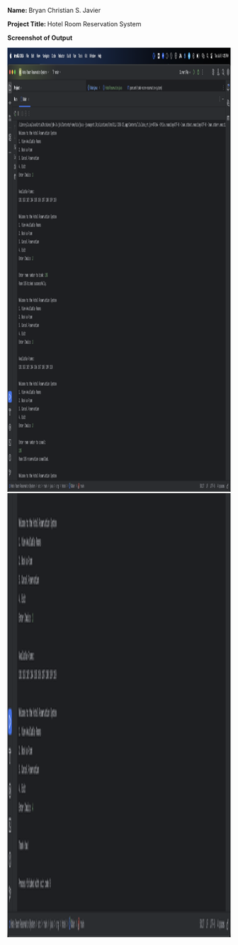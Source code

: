<p><b>Name: </b>Bryan Christian S. Javier</p> 
<p><b>Project Title: </b>Hotel Room Reservation System</p> 
<p><b>Screenshot of Output</b></p> 
<img src="images/program-output1.png" alt="program-output" width="1000" height="1000">
<img src="images/program-output2.png" alt="program-output" width="1000" height="1000">
